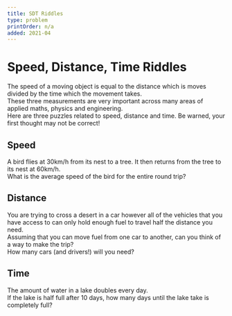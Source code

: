 ```yaml
---
title: SDT Riddles
type: problem
printOrder: n/a
added: 2021-04
---
```


# Speed, Distance, Time Riddles

The speed of a moving object is equal to the distance which is moves divided by the time which the movement takes.  
These three measurements are very important across many areas of applied maths, physics and engineering.  
Here are three puzzles related to speed, distance and time. Be warned, your first thought may not be correct!

## Speed

A bird flies at 30km/h from its nest to a tree. It then returns from the tree to its nest at 60km/h.  
What is the average speed of the bird for the entire round trip?

## Distance

You are trying to cross a desert in a car however all of the vehicles that you have access to can only hold enough fuel to travel half the distance you need.  
Assuming that you can move fuel from one car to another, can you think of a way to make the trip?  
How many cars (and drivers!) will you need?

## Time

The amount of water in a lake doubles every day.  
If the lake is half full after 10 days, how many days until the lake take is completely full?
